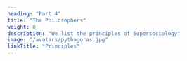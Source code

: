 ```yaml
---
heading: "Part 4"
title: "The Philosophers"
weight: 8
description: "We list the principles of Supersociology"
image: "/avatars/pythagoras.jpg"
linkTitle: "Principles"
---
```

